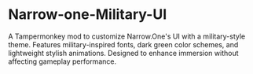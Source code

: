 # Narrow-one-Military-UI
A Tampermonkey mod to customize Narrow.One's UI with a military-style theme.   Features military-inspired fonts, dark green color schemes, and lightweight stylish animations.   Designed to enhance immersion without affecting gameplay performance.
